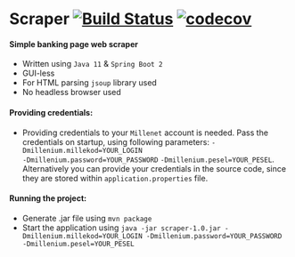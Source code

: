 # Scraper [![Build Status](https://travis-ci.org/dawhey/scraper.svg?branch=master)](https://travis-ci.org/dawhey/scraper) [![codecov](https://codecov.io/gh/dawhey/scraper/branch/master/graph/badge.svg)](https://codecov.io/gh/dawhey/scraper)


#### Simple banking page web scraper
- Written using `Java 11` & `Spring Boot 2`
- GUI-less
- For HTML parsing `jsoup` library used
- No headless browser used

#### Providing credentials:
-  Providing credentials to your `Millenet` account is needed. Pass the credentials on startup, using following parameters: 
`-Dmillenium.millekod=YOUR_LOGIN`  
`-Dmillenium.password=YOUR_PASSWORD` 
`-Dmillenium.pesel=YOUR_PESEL`.  Alternatively you can provide your credentials in the source code, since they are stored within `application.properties` file. 

#### Running the project:
- Generate .jar file using `mvn package`
- Start the application using `java -jar scraper-1.0.jar -Dmillenium.millekod=YOUR_LOGIN -Dmillenium.password=YOUR_PASSWORD  -Dmillenium.pesel=YOUR_PESEL`